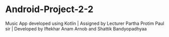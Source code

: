 # Android-Project-2-2
Music App developed using Kotlin | Assigned by Lecturer Partha Protim Paul sir |
Developed by Iftekhar Anam Arnob and  Shattik Bandyopadhyaa
